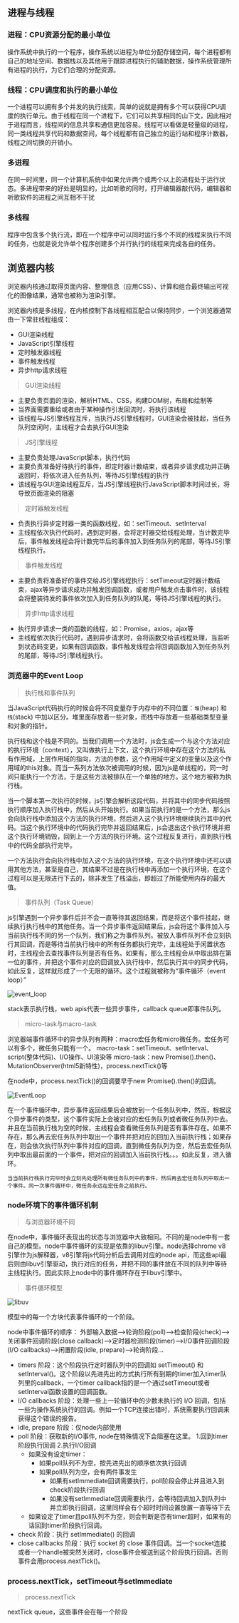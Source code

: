## 进程与线程
### 进程：CPU资源分配的最小单位
操作系统中执行的一个程序，操作系统以进程为单位分配存储空间，每个进程都有自己的地址空间、数据栈以及其他用于跟踪进程执行的辅助数据，操作系统管理所有进程的执行，为它们合理的分配资源。

### 线程：CPU调度和执行的最小单位
一个进程可以拥有多个并发的执行线索，简单的说就是拥有多个可以获得CPU调度的执行单元。由于线程在同一个进程下，它们可以共享相同的山下文，因此相对于进程而言，线程间的信息共享和通信更加容易。线程可以看做是轻量级的进程，同一类线程共享代码和数据空间，每个线程都有自己独立的运行站和程序计数器，线程之间切换的开销小。

### 多进程
在同一时间里，同一个计算机系统中如果允许两个或两个以上的进程处于运行状态。多进程带来的好处是明显的，比如听歌的同时，打开编辑器敲代码，编辑器和听歌软件的进程之间互相不干扰

### 多线程
程序中包含多个执行流，即在一个程序中可以同时运行多个不同的线程来执行不同的任务，也就是说允许单个程序创建多个并行执行的线程来完成各自的任务。

## 浏览器内核
浏览器内核通过取得页面内容、整理信息（应用CSS）、计算和组合最终输出可视化的图像结果，通常也被称为渲染引擎。

浏览器内核是多线程，在内核控制下各线程相互配合以保持同步，一个浏览器通常由一下常驻线程组成：
- GUI渲染线程
- JavaScript引擎线程
- 定时触发器线程
- 事件触发线程
- 异步http请求线程

> GUI渲染线程

- 主要负责页面的渲染，解析HTML、CSS，构建DOM树，布局和绘制等
- 当界面需要重绘或者由于某种操作引发回流时，将执行该线程
- 该线程与JS引擎线程互斥，当执行JS引擎线程时，GUI渲染会被挂起，当任务队列空闲时，主线程才会去执行GUI渲染

> JS引擎线程

- 主要负责处理JavaScript脚本，执行代码
- 主要负责准备好待执行的事件，即定时器计数结束，或者异步请求成功并正确返回时，将依次进入任务队列，等待JS引擎线程的执行
- 该线程与GUI渲染线程互斥，当JS引擎线程执行JavaScript脚本时间过长，将导致页面渲染的阻塞

> 定时器触发线程

- 负责执行异步定时器一类的函数线程，如：setTimeout、setInterval
- 主线程依次执行代码时，遇到定时器，会将定时器交给线程处理，当计数完毕后，事件触发线程会将计数完毕后的事件加入到任务队列的尾部，等待JS引擎线程执行。

> 事件触发线程

- 主要负责将准备好的事件交给JS引擎线程执行：setTimeout定时器计数结束，ajax等异步请求成功并触发回调函数，或者用户触发点击事件时，该线程会将整装待发的事件依次加入到任务队列的队尾，等待JS引擎线程的执行。

> 异步http请求线程

- 执行异步请求一类的函数的线程，如：Promise，axios，ajax等
- 主线程依次执行代码时，遇到异步请求时，会将函数交给该线程处理，当监听到状态码变更，如果有回调函数，事件触发线程会将回调函数加入到任务队列的尾部，等待JS引擎线程执行。 

### 浏览器中的Event Loop
> 执行栈和事件队列

当JavaScript代码执行的时候会将不同变量存于内存中的不同位置：`堆`(heap) 和`栈`(stack) 中加以区分。堆里面存放着一些对象，而栈中存放着一些基础类型变量和对象的指针。

执行栈和这个栈是不同的。当我们调用一个方法时，js会生成一个与这个方法对应的执行环境（context），又叫做执行上下文，这个执行环境中存在这个方法的私有作用域，上层作用域的指向，方法的参数，这个作用域中定义的变量以及这个作用域的this对象。而当一系列方法依次被调用的时候，因为js是单线程的，同一时间只能执行一个方法，于是这些方法被排队在一个单独的地方。这个地方被称为执行栈。

当一个脚本第一次执行的时候，js引擎会解析这段代码，并将其中的同步代码按照执行顺序加入执行栈中，然后从头开始执行。如果当前执行的是一个方法，那么js会向执行栈中添加这个方法的执行环境，然后进入这个执行环境继续执行其中的代码。当这个执行环境中的代码执行完毕并返回结果后，js会退出这个执行环境并把这个执行环境销毁，回到上一个方法的执行环境。这个过程反复进行，直到执行栈中的代码全部执行完毕。

一个方法执行会向执行栈中加入这个方法的执行环境，在这个执行环境中还可以调用其他方法，甚至是自己，其结果不过是在执行栈中再添加一个执行环境，在这个过程可以是无限进行下去的，除非发生了栈溢出，即超过了所能使用内存的最大值。

> 事件队列（Task Queue）

js引擎遇到一个异步事件后并不会一直等待其返回结果，而是将这个事件挂起，继续执行执行栈中的其他任务。当一个异步事件返回结果后，js会将这个事件加入与当前执行栈不同的另一个队列，我们称之为事件队列。被放入事件队列不会立刻执行其回调，而是等待当前执行栈中的所有任务都执行完毕，主线程处于闲置状态时，主线程会去查找事件队列是否有任务。如果有，那么主线程会从中取出排在第一位的事件，并把这个事件对应的回调放入执行栈中，然后执行其中的同步代码，如此反复，这样就形成了一个无限的循环。这个过程就被称为“事件循环（event loop）”

![event_loop](./assets/images/event_loop.png)

stack表示执行栈，web apis代表一些异步事件，callback queue即事件队列。


> micro-task与macro-task

浏览器端事件循环中的异步队列有两种：macro宏任务和micro微任务。宏任务可以有多个，微任务只能有一个。
macro-task：setTimeout、setInterval、script(整体代码)、I/O操作、UI渲染等
micro-task：new Promise().then()、MutationObserver(html5新特性)，process.nextTick()等

在node中，process.nextTick()的回调要早于new Promise().then()的回调。

![EventLoop](./assets/images/Eventloop.png)

在一个事件循环中，异步事件返回结果后会被放到一个任务队列中，然而，根据这个异步事件的类型，这个事件实际上会被对应的宏任务队列或者微任务队列中去。并且在当前执行栈为空的时候，主线程会查看微任务队列是否有事件存在。如果不存在，那么再去宏任务队列中取出一个事件并把对应的回加入当前执行栈；如果存在，则会依次执行队列中事件对应的回调，直到微任务队列为空，然后去宏任务队列中取出最前面的一个事件，把对应的回调加入当前执行栈。。。如此反复，进入循环。

`当当前执行栈执行完毕时会立刻先处理所有微任务队列中的事件，然后再去宏任务队列中取出一个事件。同一次事件循环中，微任务永远在宏任务之前执行。`

### node环境下的事件循环机制
> 与浏览器环境不同

在node中，事件循环表现出的状态与浏览器中大致相同。不同的是node中有一套自己的模型。node中事件循环的实现是依靠的libuv引擎。node选择chrome v8引擎作为js解释器，v8引擎将js代码分析后去调用对应的node api，而这些api最后则由libuv引擎驱动，执行对应的任务，并把不同的事件放在不同的队列中等待主线程执行。因此实际上node中的事件循环存在于libuv引擎中。

> 事件循环模型

![libuv](./assets/images/libuv.png)

模型中的每一个方块代表事件循环的一个阶段。

node中事件循环的顺序：
外部输入数据-->轮询阶段(poll)-->检查阶段(check)-->关闭事件回调阶段(close callback)-->定时器检测阶段(timer)-->I/O事件回调阶段(I/O callbacks)-->闲置阶段(idle, prepare)-->轮询阶段...

- timers 阶段：这个阶段执行定时器队列中的回调如 setTimeout() 和 setInterval()。这个阶段以先进先出的方式执行所有到期的timer加入timer队列里的callback，一个timer callback指的是一个通过setTimeout或者setInterval函数设置的回调函数。
- I/O callbacks 阶段：处理一些上一轮循环中的少数未执行的 I/O 回调，包括一些为操作系统执行的回调。例如一个TCP连接出错时，系统需要执行回调来获得这个错误的报告。
- idle, prepare 阶段：仅node内部使用
- poll 阶段：获取新的I/O事件, node在特殊情况下会阻塞在这里。
1.回到timer阶段执行回调
2.执行I/O回调
    - 如果没有设定timer：
        - 如果poll队列不为空，按先进先出的顺序依次执行回调 
        - 如果poll队列为空，会有两件事发生
            - 如果有setImmediate回调需要执行，poll阶段会停止并且进入到check阶段执行回调
            - 如果没有setImmediate回调需要执行，会等待回调加入到队列中并立即执行回调，这里同样会有个超时时间设置放置一直等待下去
    - 如果设定了timer且poll队列不为空，则会判断是否有timer超时，如果有的话回到timer阶段执行回调。    
- check 阶段：执行 setImmediate() 的回调
- close callbacks 阶段：执行 socket 的 close 事件回调。当一个socket连接或者一个handle被突然关闭时，close事件会被送到这个阶段执行回调。否则事件会用process.nextTick()。

### process.nextTick，setTimeout与setImmediate
> process.nextTick

nextTick queue，这些事件会在每一个阶段

